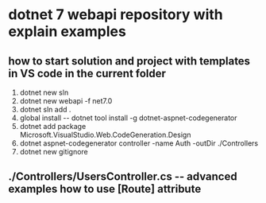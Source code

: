# dotnet 7 webapi repository with explain examples

## how to start solution and project with templates in VS code in the current folder  

1. dotnet new sln
2. dotnet new webapi -f net7.0
3. dotnet sln add .
4. global install -- dotnet tool install -g dotnet-aspnet-codegenerator
5. dotnet add package Microsoft.VisualStudio.Web.CodeGeneration.Design
6. dotnet aspnet-codegenerator  controller -name Auth -outDir ./Controllers  
7. dotnet new  gitignore

## ./Controllers/UsersController.cs -- advanced examples how to use [Route] attribute  


